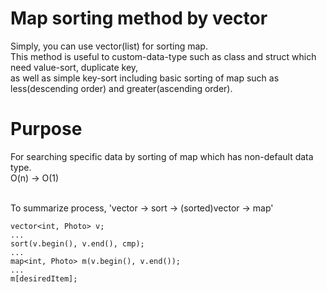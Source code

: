 # Map sorting method by vector
Simply, you can use vector(list) for sorting map. </br>
This method is useful to custom-data-type such as class and struct which need value-sort, duplicate key, </br>
as well as simple key-sort including basic sorting of map such as less(descending order) and greater(ascending order). 

# Purpose
For searching specific data by sorting of map which has non-default data type. </br>
O(n) -> O(1) </br></br>


To summarize process, 'vector -> sort -> (sorted)vector -> map'

```
vector<int, Photo> v;
...
sort(v.begin(), v.end(), cmp);
... 
map<int, Photo> m(v.begin(), v.end());
...
m[desiredItem];
```
